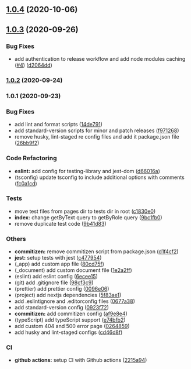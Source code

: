 ## [1.0.4](https://github.com/3reenshop/3reenshop-client/compare/v1.0.3...v1.0.4) (2020-10-06)



## [1.0.3](https://github.com/3reenshop/3reenshop-client/compare/v1.0.2...v1.0.3) (2020-09-26)


### Bug Fixes

* add authentication to release workflow and add node modules caching ([#4](https://github.com/3reenshop/3reenshop-client/issues/4)) ([d2064dd](https://github.com/3reenshop/3reenshop-client/commit/d2064ddcfe9972898820ea5da60e575372af64ce))

### [1.0.2](https://github.com/3reenshop/3reenshop-client/compare/v1.0.1...v1.0.2) (2020-09-24)

### 1.0.1 (2020-09-23)


### Bug Fixes

* add lint and format scripts ([14de791](https://github.com/3reenshop/3reenshop-client/commit/14de791bac88d95f57999b81e329cff85ddbe00b))
* add standard-version scripts for minor and patch releases ([f971268](https://github.com/3reenshop/3reenshop-client/commit/f971268b8d554f83d517e971e27ac1ce1181e87e))
* remove husky, lint-staged re config files and add it package.json file ([26bb9f2](https://github.com/3reenshop/3reenshop-client/commit/26bb9f2f6663d6f6c02e91181e6a4a9e9fffa67d))


### Code Refactoring

* **eslint:** add config for testing-library and jest-dom ([d66016a](https://github.com/3reenshop/3reenshop-client/commit/d66016a312c05a13cd98b589225bd3c18d71668a))
* (tsconfig) update tsconfig to include additional options with comments ([fc0a1cd](https://github.com/3reenshop/3reenshop-client/commit/fc0a1cd4f923bac22b334e0345869287cb29268f))


### Tests

* move test files from pages dir to tests dir in root ([c1830e0](https://github.com/3reenshop/3reenshop-client/commit/c1830e0c7b6ded67bc51db7d72beac8f2a4ec76d))
* **index:** change getByText query to getByRole query ([9bc1fb0](https://github.com/3reenshop/3reenshop-client/commit/9bc1fb0f38f403be6b373a23f32d92e47ed9f3fc))
* remove duplicate test code ([9b41d83](https://github.com/3reenshop/3reenshop-client/commit/9b41d8379f05d2abb8484f4e8d72529e8fd5c8f6))


### Others

* **commitizen:** remove commitizen script from package.json ([d1f4cf2](https://github.com/3reenshop/3reenshop-client/commit/d1f4cf23c833313cfb636ac4d681f2cc7d4b46af))
* **jest:** setup tests with jest ([c477954](https://github.com/3reenshop/3reenshop-client/commit/c477954e6c6986296f2712832af1cda1df1fb5f2))
* (_app) add custom app file ([80cd75f](https://github.com/3reenshop/3reenshop-client/commit/80cd75f4226322c4e0bafe6e3c1df3bfb287cd0b))
* (_document) add custom document file ([1e2a2ff](https://github.com/3reenshop/3reenshop-client/commit/1e2a2ff43228c800e004c51b7415f3227be6cd61))
* (eslint) add eslint config ([6ecee15](https://github.com/3reenshop/3reenshop-client/commit/6ecee159a1e127b7b3bacf5c20ff6452411e677f))
* (git) add .gitignore file ([98cf3c9](https://github.com/3reenshop/3reenshop-client/commit/98cf3c94ac8c62b131b53b6225c61d74feaed35f))
* (prettier) add prettier config ([0096e06](https://github.com/3reenshop/3reenshop-client/commit/0096e0608c4a3ec6d09a7930a2573694671279a1))
* (project) add nextjs dependencies ([5f83ae1](https://github.com/3reenshop/3reenshop-client/commit/5f83ae1f16061c067258127aa4c9cbb6fed4eb32))
* add .eslintignore and .editorconfig files ([0677a38](https://github.com/3reenshop/3reenshop-client/commit/0677a388176056e4de13786a4d6d37cf2afdd376))
* add standard-version config ([0923f72](https://github.com/3reenshop/3reenshop-client/commit/0923f72b425b8e7a2831476de6c308ea42242673))
* **commitizen:** add commitizen config ([af9e8e4](https://github.com/3reenshop/3reenshop-client/commit/af9e8e42eb0db6bc444a8cdef152cbd473c6a516))
* (typeScript) add typeScript support ([e74bfb2](https://github.com/3reenshop/3reenshop-client/commit/e74bfb2f0cebd10f94f7588926ee82f77879a037))
* add custom 404 and 500 error page ([0264859](https://github.com/3reenshop/3reenshop-client/commit/02648598d398ccea610d2e16659b71d323219027))
* add husky and lint-staged configs ([cd46d8f](https://github.com/3reenshop/3reenshop-client/commit/cd46d8fbd6db5b3a7f4d2a8a23e8bf2391d39de4))


### CI

* **github actions:** setup CI with Github actions ([2215a94](https://github.com/3reenshop/3reenshop-client/commit/2215a943e7cd960d5b6091c3a055827cc26d7c7e))
